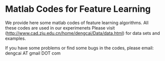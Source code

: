 
Matlab Codes for Feature Learning
=============

We provide here some matlab codes of feature learning algorithms. All these codes are used in our experimenets
Please visit (http://www.cad.zju.edu.cn/home/dengcai/Data/data.html) for data sets and examples.

If you have some problems or find some bugs in the codes, please email: dengcai AT gmail DOT com
